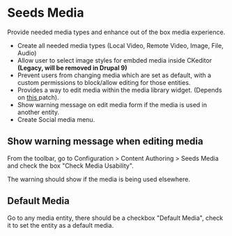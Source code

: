 # Seeds Media

Provide needed media types and enhance out of the box media experience.

- Create all needed media types (Local Video, Remote Video, Image, File, Audio)
- Allow user to select image styles for embded media inside CKeditor **(Legacy, will be removed in Drupal 9)**
- Prevent users from changing media which are set as default, with a custom permissions to block/allow editing for those entities.
- Provides a way to edit media within the media library widget. (Depends on [this ](https://www.drupal.org/files/issues/2019-10-18/2985168-21.patch) patch).
- Show warning message on edit media form if the media is used in another entity.
- Create Social media menu.


## Show warning message when editing media

From the toolbar, go to Configuration > Content Authoring > Seeds Media and check the box "Check Media Usability".

The warning should show if the media is being used elsewhere.


## Default Media

Go to any media entity, there should be a checkbox "Default Media", check it to set the entity as a default media.
